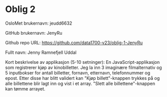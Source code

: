 Oblig 2
=======
OsloMet brukernavn: jeudd6632

GitHub brukernavn: JenyRu

Github repo URL: https://github.com/data1700-v23/oblig-1-JenyRu

Fullt navn: Jenny Ramnefjell Uddal

Kort beskrivelse av applikasjon (5-10 setninger):
En JavaScript-applikasjon som registrerer kjøp av kinobilletter.
Jeg la inn 3 imaginære filmalternativ og 5 inputbokser for antall billetter, fornavn, etternavn, telefonnummer og epost. 
Etter disse har blitt validert kan "Kjøp billett"-knappen trykkes på og alle billettene blir lagt inn og vist i et array. 
"Slett alle billettene"-knappen kan tømme arrayet.